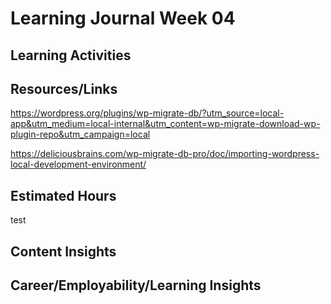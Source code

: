 # Learning Journal Week 04
## Learning Activities

## Resources/Links
https://wordpress.org/plugins/wp-migrate-db/?utm_source=local-app&utm_medium=local-internal&utm_content=wp-migrate-download-wp-plugin-repo&utm_campaign=local

https://deliciousbrains.com/wp-migrate-db-pro/doc/importing-wordpress-local-development-environment/

## Estimated Hours
test

## Content Insights

## Career/Employability/Learning Insights
